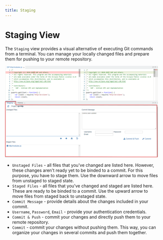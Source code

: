 ```yaml
---
title: Staging
---
```


Staging View
===

The ```Staging``` view provides a visual alternative of executing Git commands from a terminal. You can manage your locally changed files and prepare them for pushing to your remote repository.

![Staging view](../../../images/ide_view_staging.png)

* ```Unstaged Files``` - all files that you've changed are listed here. However, these changes aren't ready yet to be binded to a commit. For this purpose, you have to stage them. Use the downward arrow to move files from unstaged to staged state.
* ```Staged Files``` - all files that you've changed and staged are listed here. These are ready to be binded to a commit. Use the upward arrow to move files from staged back to unstaged state.
* ```Commit Message``` - provide details about the changes included in your commit.
* ```Username```, ```Password```, ```Email``` - provide your authentication credentials.
* ```Commit & Push``` - commit your changes and directly push them to your remote repository.
* ```Commit``` - commit your changes without pushing them. This way, you can organize your changes in several commits and push them together.